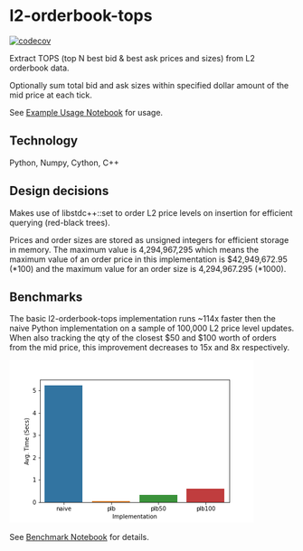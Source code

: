 # l2-orderbook-tops
[![codecov](https://codecov.io/gh/Tiergarten/l2-orderbook-tops/branch/master/graph/badge.svg?token=MPPY9Z65PA)](https://codecov.io/gh/Tiergarten/l2-orderbook-tops)


Extract TOPS (top N best bid & best ask prices and sizes) from L2 orderbook data. 

Optionally sum total bid and ask sizes within specified dollar amount of the mid price at each tick.

See [Example Usage Notebook](docs/example_usage.ipynb) for usage.

## Technology

Python, Numpy, Cython, C++

## Design decisions

Makes use of libstdc++::set to order L2 price levels on insertion for efficient querying (red-black trees).

Prices and order sizes are stored as unsigned integers for efficient storage in memory. The maximum value is 4,294,967,295 which means the maximum value of an order price in this implementation is $42,949,672.95 (*100) and the maximum value for an order size is 4,294,967.295 (*1000). 

## Benchmarks

The basic l2-orderbook-tops implementation runs ~114x faster then the naive Python implementation on a sample of 100,000 L2 price level updates. When also tracking the qty of the closest $50 and $100 worth of orders from the mid price, this improvement decreases to 15x and 8x respectively.

![alt text](docs/benchmarks.png)

See [Benchmark Notebook](docs/benchmarks.ipynb) for details.
